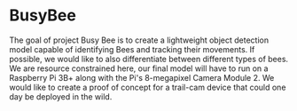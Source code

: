 # BusyBee
The goal of project Busy Bee is to create a lightweight object detection model capable of identifying Bees and tracking their movements. If possible, we would like to also differentiate between different types of bees. We are resource constrained here, our final model will have to run on a Raspberry Pi 3B+ along with the Pi's 8-megapixel Camera Module 2. We would like to create a proof of concept for a trail-cam device that could one day be deployed in the wild.
